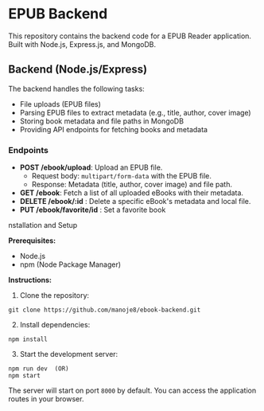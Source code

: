 # EPUB Backend

This repository contains the backend code for a EPUB Reader application. Built with Node.js, Express.js, and MongoDB.

## Backend (Node.js/Express)

The backend handles the following tasks:

- File uploads (EPUB files)
- Parsing EPUB files to extract metadata (e.g., title, author, cover image)
- Storing book metadata and file paths in MongoDB
- Providing API endpoints for fetching books and metadata

### Endpoints

- **POST /ebook/upload**: Upload an EPUB file.
    - Request body: `multipart/form-data` with the EPUB file.
    - Response: Metadata (title, author, cover image) and file path.
- **GET /ebook**: Fetch a list of all uploaded eBooks with their metadata.
- **DELETE /ebook/:id**  : Delete a specific eBook's metadata and local file.
- **PUT /ebook/favorite/id** : Set a favorite book


nstallation and Setup

**Prerequisites:**

- Node.js
- npm (Node Package Manager)

**Instructions:**

1. Clone the repository:

```
git clone https://github.com/manoje8/ebook-backend.git
```

2. Install dependencies:

```
npm install
```

3. Start the development server:

```
npm run dev  (OR)
npm start
```

The server will start on port `8000` by default. You can access the application routes in your browser.
